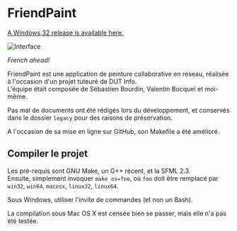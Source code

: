 # FriendPaint

[A Windows 32 release is available here.](http://yoanlecoq.com/dl/dev/friendpaint/FriendPaint_Windows32_Portable.zip)

![Interface](http://yoanlecoq.com/dl/dev/friendpaint/iface.png)

*French ahead!*  

FriendPaint est une application de peinture collaborative en réseau, réalisée
à l'occasion d'un projet tuteuré de DUT Info.  
L'équipe était composée de Sébastien Bourdin, Valentin Bocquel et moi-même.  
  
Pas mal de documents ont été rédigés lors du développement, et conservés dans
le dossier `legacy` pour des raisons de préservation.

A l'occasion de sa mise en ligne sur GitHub, son Makefile a été amélioré.

## Compiler le projet
Les pré-requis sont GNU Make, un G++ récent, et la SFML 2.3.  
Ensuite, simplement invoquer `make os=foo`, où `foo` doit être remplacé par `win32`, `win64`, `macosx`, `linux32`, `linux64`.  
  
Sous Windows, utiliser l'invite de commandes (et non un Bash).  
  
La compilation sous Mac OS X est censée bien se passer, mais elle n'a pas
été testée.
